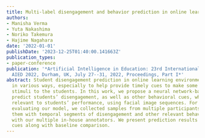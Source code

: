 ```yaml
---
title: Multi-label disengagement and behavior prediction in online learning
authors:
- Manisha Verma
- Yuta Nakashima
- Noriko Takemura
- Hajime Nagahara
date: '2022-01-01'
publishDate: '2023-12-25T01:40:00.141663Z'
publication_types:
- paper-conference
publication: '*Artificial Intelligence in Education: 23rd International Conference,
  AIED 2022, Durham, UK, July 27--31, 2022, Proceedings, Part I*'
abstract: Student disengagement prediction in online learning environments is beneficial
  in various ways, especially to help provide timely cues to make some feedback or
  stimuli to the students. In this work, we propose a neural network-based model to
  predict students’ disengagement, as well as other behavioral cues, which might be
  relevant to students’ performance, using facial image sequences. For training and
  evaluating our model, we collected samples from multiple participants and annotated
  them with temporal segments of disengagement and other relevant behavioral cues
  with our multiple in-house annotators. We present prediction results of all behavior
  cues along with baseline comparison.
---
```

